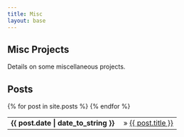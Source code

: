 ```yaml
---
title: Misc
layout: base
---
```


## Misc Projects

Details on some miscellaneous projects.

## Posts
<table class="flat">
{% for post in site.posts %}
<tr><td><b>{{ post.date | date_to_string }}</b></td><td>&nbsp;&raquo;&nbsp;<a href="{{ post.url }}">{{ post.title }}</a></td></tr>
{% endfor %}
</table>
